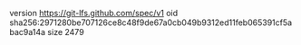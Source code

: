 version https://git-lfs.github.com/spec/v1
oid sha256:2971280be707126ce8c48f9de67a0cb049b9312ed11feb065391cf5abac9a14a
size 2479
